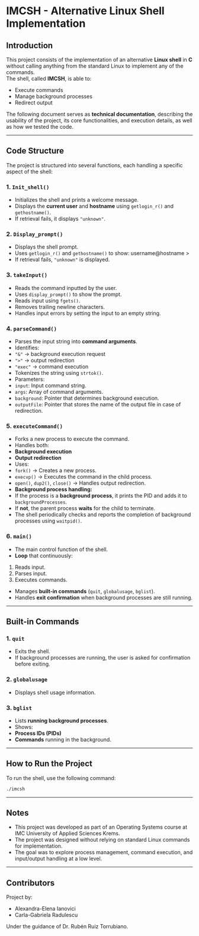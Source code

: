 # IMCSH - Alternative Linux Shell Implementation

## Introduction

This project consists of the implementation of an alternative **Linux shell** in **C** without calling anything from the standard Linux to implement any of the commands.  
The shell, called **IMCSH**, is able to:
- Execute commands
- Manage background processes
- Redirect output  

The following document serves as **technical documentation**, describing the usability of the project, its core functionalities, and execution details, as well as how we tested the code.

---

## Code Structure

The project is structured into several functions, each handling a specific aspect of the shell:

### **1. `Init_shell()`**
- Initializes the shell and prints a welcome message.
- Displays the **current user** and **hostname** using `getlogin_r()` and `gethostname()`.
- If retrieval fails, it displays `"unknown"`.

### **2. `Display_prompt()`**
- Displays the shell prompt.
- Uses `getlogin_r()` and `gethostname()` to show: username@hostname >
- If retrieval fails, `"unknown"` is displayed.

### **3. `takeInput()`**
- Reads the command inputted by the user.
- Uses `display_prompt()` to show the prompt.
- Reads input using `fgets()`.
- Removes trailing newline characters.
- Handles input errors by setting the input to an empty string.

### **4. `parseCommand()`**
- Parses the input string into **command arguments**.
- Identifies:
- `"&"` → background execution request
- `">"` → output redirection
- `"exec"` → command execution
- Tokenizes the string using `strtok()`.
- Parameters:
- `input`: Input command string.
- `args`: Array of command arguments.
- `background`: Pointer that determines background execution.
- `outputFile`: Pointer that stores the name of the output file in case of redirection.

### **5. `executeCommand()`**
- Forks a new process to execute the command.
- Handles both:
- **Background execution**
- **Output redirection**
- Uses:
- `fork()` → Creates a new process.
- `execvp()` → Executes the command in the child process.
- `open()`, `dup2()`, `close()` → Handles output redirection.
- **Background process handling:**
- If the process is a **background process**, it prints the PID and adds it to `backgroundProcesses`.
- If **not**, the parent process **waits** for the child to terminate.
- The shell periodically checks and reports the completion of background processes using `waitpid()`.

### **6. `main()`**
- The main control function of the shell.
- **Loop** that continuously:
1. Reads input.
2. Parses input.
3. Executes commands.
- Manages **built-in commands** (`quit`, `globalusage`, `bglist`).
- Handles **exit confirmation** when background processes are still running.

---

## Built-in Commands

### **1. `quit`**
- Exits the shell.
- If background processes are running, the user is asked for confirmation before exiting.

### **2. `globalusage`**
- Displays shell usage information.

### **3. `bglist`**
- Lists **running background processes**.
- Shows:
- **Process IDs (PIDs)**
- **Commands** running in the background.

---

## How to Run the Project

To run the shell, use the following command:

```sh
./imcsh
```

---

## Notes

- This project was developed as part of an Operating Systems course at IMC University of Applied Sciences Krems.
- The project was designed without relying on standard Linux commands for implementation.
- The goal was to explore process management, command execution, and input/output handling at a low level.

---

## Contributors 

Project by:
- Alexandra-Elena Ianovici 
- Carla-Gabriela Radulescu

Under the guidance of Dr. Rubén Ruiz Torrubiano. 
